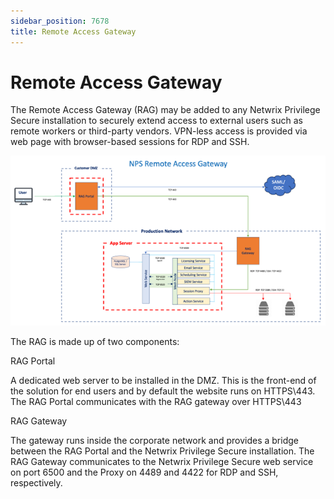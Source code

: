 ```yaml
---
sidebar_position: 7678
title: Remote Access Gateway
---
```


# Remote Access Gateway

The Remote Access Gateway (RAG) may be added to any Netwrix Privilege Secure installation to securely extend access to external users such as remote workers or third-party vendors. VPN-less access is provided via web page with browser-based sessions for RDP and SSH.

![](../../../../../static/images/PrivilegeSecure_4.2/Content/Resources/Images/PrivilegeSecure/RemoteAccessGateway/Architecture.png)

The RAG is made up of two components:

RAG Portal

A dedicated web server to be installed in the DMZ. This is the front-end of the solution for end users and by default the website runs on HTTPS\443. The RAG Portal communicates with the RAG gateway over HTTPS\443

RAG Gateway

The gateway runs inside the corporate network and provides a bridge between the RAG Portal and the Netwrix Privilege Secure installation. The RAG Gateway communicates to the Netwrix Privilege Secure web service on port 6500 and the Proxy on 4489 and 4422 for RDP and SSH, respectively.